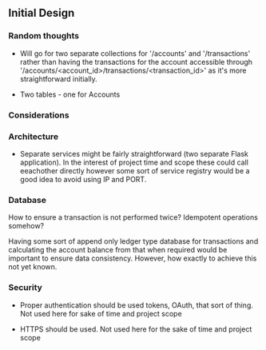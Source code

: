 ## Initial Design



### Random thoughts

* Will go for two separate collections for '/accounts' and '/transactions' rather than having the transactions for the account accessible through '/accounts/<account_id>/transactions/<transaction_id>' as it's more straightforward initially. 

* Two tables - one for Accounts

### Considerations

### Architecture

* Separate services might be fairly straightforward (two separate Flask application). In the interest of project time and scope these could call eeachother directly however some sort of service registry would be a good idea to avoid using IP and PORT.


### Database

How to ensure a transaction is not performed twice? Idempotent operations somehow? 

Having some sort of append only ledger type database for transactions and calculating the account balance from that when required would be important to ensure data consistency. However, how exactly to achieve this not yet known.


### Security

* Proper authentication should be used tokens, OAuth, that sort of thing. Not used here for sake of time and project scope

* HTTPS should be used. Not used here for the sake of time and project scope


